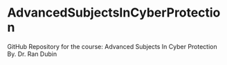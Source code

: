 # AdvancedSubjectsInCyberProtection
GitHub Repository for the course: Advanced Subjects In Cyber Protection By. Dr. Ran Dubin
